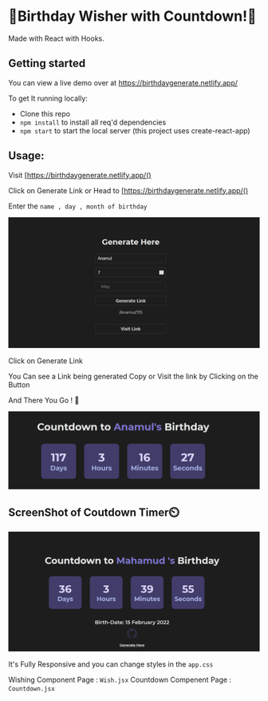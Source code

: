 # 🎉Birthday Wisher with Countdown!🎉

Made with React with Hooks.

## Getting started

You can view a live demo over at https://birthdaygenerate.netlify.app/

To get It running locally:

- Clone this repo
- `npm install` to install all req'd dependencies
- `npm start` to start the local server (this project uses create-react-app)

## Usage:

Visit [https://birthdaygenerate.netlify.app/()

Click on Generate Link
or Head to [https://birthdaygenerate.netlify.app/()

Enter the `name , day , month of birthday`

![ScreenShot of Form](screenshots/generate.png)

Click on Generate Link

You Can see a Link being generated Copy or Visit the link by Clicking on the Button

And There You Go ! 🎉

![ScreenShot of Form](screenshots/duma.png)

## ScreenShot of Coutdown Timer⏲️

![ScreenShot of Countdown](screenshots/countdown.png)


It's Fully Responsive and you can change styles in the `app.css`

Wishing Component Page : `Wish.jsx`
Countdown Compenent Page : `Countdown.jsx`
